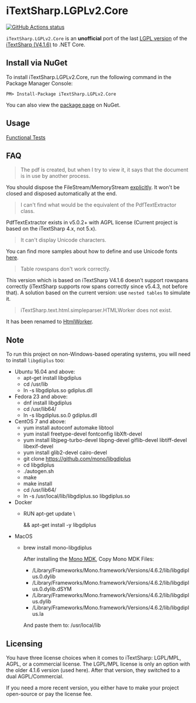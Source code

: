 iTextSharp.LGPLv2.Core
======================

<p align="left">
  <a href="https://github.com/VahidN/iTextSharp.LGPLv2.Core">
     <img alt="GitHub Actions status" src="https://github.com/VahidN/iTextSharp.LGPLv2.Core/workflows/.NET%20Core%20Build/badge.svg">
  </a>
</p>

`iTextSharp.LGPLv2.Core` is an **unofficial** port of the last [LGPL version](http://www.gnu.org/licenses/old-licenses/lgpl-2.0-standalone.html) of the [iTextSharp (V4.1.6)](https://github.com/itextsharper/iTextSharp-4.1.6) to .NET Core.


Install via NuGet
-----------------
To install iTextSharp.LGPLv2.Core, run the following command in the Package Manager Console:

```
PM> Install-Package iTextSharp.LGPLv2.Core
```

You can also view the [package page](http://www.nuget.org/packages/iTextSharp.LGPLv2.Core/) on NuGet.


Usage
------
[Functional Tests](/src/iTextSharp.LGPLv2.Core.FunctionalTests)


FAQ
-----------------
 > The pdf is created, but when I try to view it, it says that the document is in use by another process.

 You should dispose the FileStream/MemoryStream [explicitly](https://github.com/VahidN/iTextSharp.LGPLv2.Core/blob/master/src/iTextSharp.LGPLv2.Core.FunctionalTests/iTextExamples/Chapter11Tests.cs#L69). It won't be closed and disposed automatically at the end.

 > I can't find what would be the equivalent of the PdfTextExtractor class.

 PdfTextExtractor exists in v5.0.2+ with AGPL license (Current project is based on the iTextSharp 4.x, not 5.x).

 > It can't display Unicode characters.

 You can find more samples about how to define and use Unicode fonts [here](https://github.com/VahidN/iTextSharp.LGPLv2.Core/blob/master/src/iTextSharp.LGPLv2.Core.FunctionalTests/iTextExamples/Chapter11Tests.cs).

 > Table rowspans don't work correctly.

 This version which is based on iTextSharp V4.1.6 doesn't support rowspans correctly (iTextSharp supports row spans correctly since v5.4.3, not before that). A solution based on the current version: use `nested tables` to simulate it.

 > iTextSharp.text.html.simpleparser.HTMLWorker does not exist.

 It has been renamed to [HtmlWorker](https://github.com/VahidN/iTextSharp.LGPLv2.Core/blob/master/src/iTextSharp.LGPLv2.Core.FunctionalTests/HtmlWorkerTests.cs#L42).

Note
-----------------
To run this project on non-Windows-based operating systems, you will need to install `libgdiplus` too:
- Ubuntu 16.04 and above:
	- apt-get install libgdiplus
	- cd /usr/lib
	- ln -s libgdiplus.so gdiplus.dll
- Fedora 23 and above:
	- dnf install libgdiplus
	- cd /usr/lib64/
	- ln -s libgdiplus.so.0 gdiplus.dll
- CentOS 7 and above:
	- yum install autoconf automake libtool
	- yum install freetype-devel fontconfig libXft-devel
	- yum install libjpeg-turbo-devel libpng-devel giflib-devel libtiff-devel libexif-devel
	- yum install glib2-devel cairo-devel
	- git clone https://github.com/mono/libgdiplus
	- cd libgdiplus
	- ./autogen.sh
	- make
	- make install
	- cd /usr/lib64/
	- ln -s /usr/local/lib/libgdiplus.so libgdiplus.so
- Docker
	- RUN apt-get update \\

      && apt-get install -y libgdiplus
- MacOS
	- brew install mono-libgdiplus

      After installing the [Mono MDK](http://www.mono-project.com/download/#download-mac), Copy Mono MDK Files:
	   - /Library/Frameworks/Mono.framework/Versions/4.6.2/lib/libgdiplus.0.dylib
	   - /Library/Frameworks/Mono.framework/Versions/4.6.2/lib/libgdiplus.0.dylib.dSYM
	   - /Library/Frameworks/Mono.framework/Versions/4.6.2/lib/libgdiplus.dylib
	   - /Library/Frameworks/Mono.framework/Versions/4.6.2/lib/libgdiplus.la

      And paste them to: /usr/local/lib


Licensing
---------
You have three license choices when it comes to iTextSharp: LGPL/MPL, AGPL, or a commercial license. The LGPL/MPL license is only an option with the older 4.1.6 version (used here). After that version, they switched to a dual AGPL/Commercial.

If you need a more recent version, you either have to make your project open-source or pay the license fee.
